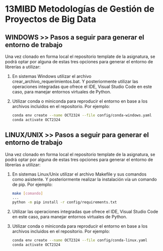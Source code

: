 # 13MIBD Metodologías de Gestión de Proyectos de Big Data

## WINDOWS >> Pasos a seguir para generar el entorno de trabajo

Una vez clonado en forma local el repositorio template de la asignatura, se podrá optar por alguna de estas tres opciones para generar el entorno de librerías a utilizar:

1. En sistemas Windows utilizar el archivo crear_archivo_requerimientos.bat. Y posteriormente utilizar las operaciones integradas que ofrece el IDE, Visual Studio Code en este caso, para manejar entornos virtuales de Python.

2. Utilizar conda o miniconda para reproducir el entorno en base a los archivos incluidos en el repositorio. Por ejemplo:
    ~~~ bash
    conda env create --name OCT2324 --file config/conda-windows.yaml
    conda activate OCT2324    
    ~~~

## LINUX/UNIX >> Pasos a seguir para generar el entorno de trabajo

Una vez clonado en forma local el repositorio template de la asignatura, se podrá optar por alguna de estas tres opciones para generar el entorno de librerías a utilizar:

1. En sistemas Linux/Unix utilizar el archivo Makefile y sus comandos como asistente. Y posteriormente realizar la instalación vía un comando de pip. Por ejemplo:
    ~~~ bash
    make [comando]
    ...
    python -m pip install -r config/requirements.txt
    ~~~

2. Utilizar las operaciones integradas que ofrece el IDE, Visual Studio Code en este caso, para manejar entornos virtuales de Python.

3. Utilizar conda o miniconda para reproducir el entorno en base a los archivos incluidos en el repositorio. Por ejemplo:
    ~~~ bash
    conda env create --name OCT2324 --file config/conda-linux.yaml
    conda activate OCT2324    
    ~~~

